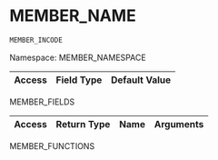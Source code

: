 # MEMBER_NAME
```cs
MEMBER_INCODE
```
Namespace: MEMBER_NAMESPACE

|Access|Field Type|Default Value|
|-|:-|:-:| 
MEMBER_FIELDS

|Access|Return Type|Name|Arguments|
|-|:-|:-:|:-:|
MEMBER_FUNCTIONS
